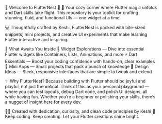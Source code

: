👋 Welcome to FlutterNest 🦋
🚀 Your cozy corner where Flutter magic unfolds and Dart skills take flight.
This repository is your toolkit for crafting stunning, fluid, and functional UIs — one widget at a time.

💻 Thoughtfully crafted by Keshi, FlutterNest is packed with bite-sized snippets, mini projects, and creative UI experiments that make learning Flutter interactive and inspiring.

🌟 What Awaits You Inside
🧩 Widget Explorations — Dive into essential Flutter widgets like Containers, Lists, Animations, and more
⚡ Dart Essentials — Boost your coding confidence with hands-on, clear examples
🎯 Mini Apps — Small projects that pack a punch of knowledge
🎨 Design Ideas — Sleek, responsive interfaces that are simple to tweak and extend

✨ Why FlutterNest?
Because building with Flutter should be joyful and playful, not just theoretical.
Think of this as your personal playground — where you can test layouts, debug Dart code, and polish UI designs, all while having fun. Whether you’re a beginner or polishing your skills, there’s a nugget of insight here for every dev.

👨‍💻 Created with dedication, curiosity, and clean code principles by Keshi
📌 Keep coding. Keep creating. Let your Flutter creations shine bright.
